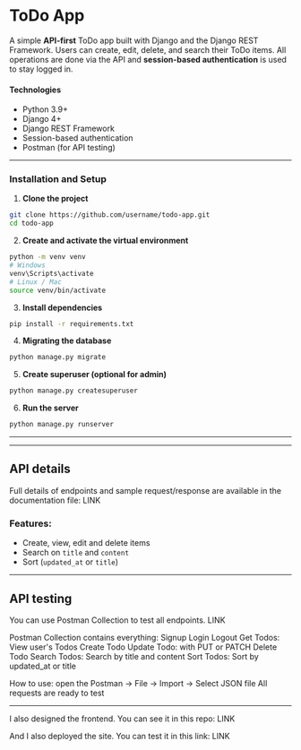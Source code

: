 # ToDo App
A simple **API-first** ToDo app built with Django and the Django REST Framework.
Users can create, edit, delete, and search their ToDo items.
All operations are done via the API and **session-based authentication** is used to stay logged in.

#### Technologies
- Python 3.9+
- Django 4+
- Django REST Framework
- Session-based authentication
- Postman (for API testing)

---

### Installation and Setup

1. **Clone the project**

```bash
git clone https://github.com/username/todo-app.git
cd todo-app
```

2. **Create and activate the virtual environment**

```bash
python -m venv venv
# Windows
venv\Scripts\activate
# Linux / Mac
source venv/bin/activate
```

3. **Install dependencies**

```bash
pip install -r requirements.txt
```

4. **Migrating the database**

```bash
python manage.py migrate
```

5. **Create superuser (optional for admin)**

```bash
python manage.py createsuperuser
```

6. **Run the server**

```bash
python manage.py runserver
```

---
---

## API details
Full details of endpoints and sample request/response are available in the documentation file: LINK

### Features:
* Create, view, edit and delete items
* Search on `title` and `content`
* Sort (`updated_at` or `title`)

---

## API testing
You can use Postman Collection to test all endpoints.
LINK

Postman Collection contains everything:
Signup
Login
Logout
Get Todos: View user's Todos
Create Todo
Update Todo: with PUT or PATCH
Delete Todo
Search Todos: Search by title and content
Sort Todos: Sort by updated_at or title

How to use:
open the Postman → File → Import → Select JSON file
All requests are ready to test

---
I also designed the frontend. You can see it in this repo:
LINK

And I also deployed the site. You can test it in this link:
LINK

